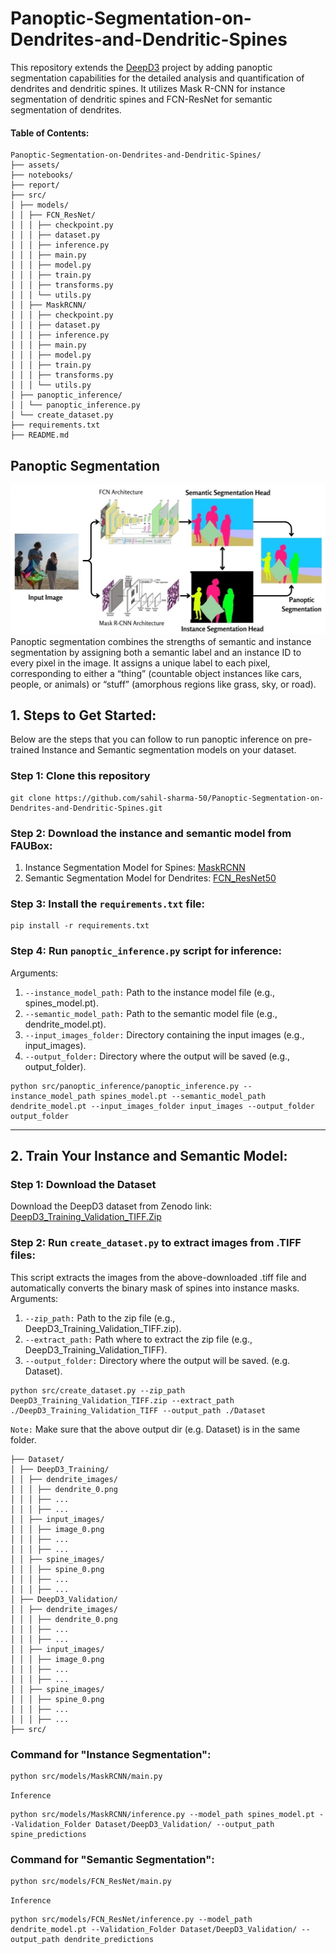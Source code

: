 # Panoptic-Segmentation-on-Dendrites-and-Dendritic-Spines
This repository extends the <a href="https://github.com/ankilab/DeepD3">DeepD3</a> project by adding panoptic segmentation capabilities for the detailed analysis and quantification of dendrites and dendritic spines. It utilizes Mask R-CNN for instance segmentation of dendritic spines and FCN-ResNet for semantic segmentation of dendrites.

#### Table of Contents:
```
Panoptic-Segmentation-on-Dendrites-and-Dendritic-Spines/
├── assets/
├── notebooks/
├── report/
├── src/
│ ├── models/
│ │ ├── FCN_ResNet/
│ │ │ ├── checkpoint.py
│ │ │ ├── dataset.py
│ │ │ ├── inference.py
│ │ │ ├── main.py
│ │ │ ├── model.py
│ │ │ ├── train.py
│ │ │ ├── transforms.py
│ │ │ └── utils.py
│ │ ├── MaskRCNN/
│ │ │ ├── checkpoint.py
│ │ │ ├── dataset.py
│ │ │ ├── inference.py
│ │ │ ├── main.py
│ │ │ ├── model.py
│ │ │ ├── train.py
│ │ │ ├── transforms.py
│ │ │ └── utils.py
│ ├── panoptic_inference/
│ │ └── panoptic_inference.py
│ └── create_dataset.py
├── requirements.txt
├── README.md
```
## Panoptic Segmentation
[![Panoptic Segmentation](assets/pipeline.jpg)]([https://www.google.com](https://viso.ai/deep-learning/panoptic-segmentation-a-basic-to-advanced-guide-2024/))
Panoptic segmentation combines the strengths of semantic and instance segmentation by assigning both a semantic label and an instance ID to every pixel in the image. It assigns a unique label to each pixel, corresponding to either a “thing” (countable object instances like cars, people, or animals) or “stuff” (amorphous regions like grass, sky, or road).


## 1. Steps to Get Started:
Below are the steps that you can follow to run panoptic inference on pre-trained Instance and Semantic segmentation models on your dataset.
### Step 1: Clone this repository
```
git clone https://github.com/sahil-sharma-50/Panoptic-Segmentation-on-Dendrites-and-Dendritic-Spines.git
```
### Step 2: Download the instance and semantic model from FAUBox:
<ol>
  <li>Instance Segmentation Model for Spines: <a href='https://faubox.rrze.uni-erlangen.de/getlink/fiEfTXy8DJhqCzCksmgiC6/spines_model.pt'>MaskRCNN</a></li>
  <li>Semantic Segmentation Model for Dendrites: <a href='https://faubox.rrze.uni-erlangen.de/getlink/fi7iUL8cVWUsA5w9ZFLj2A/dendrite_model.pt'>FCN_ResNet50</a></li>
</ol>

### Step 3: Install the `requirements.txt` file:
```
pip install -r requirements.txt
```
### Step 4: Run `panoptic_inference.py` script for inference:
Arguments:
1. `--instance_model_path:` Path to the instance model file (e.g., spines_model.pt).
2. `--semantic_model_path:` Path to the semantic model file (e.g., dendrite_model.pt).
3. `--input_images_folder:` Directory containing the input images (e.g., input_images).
4. `--output_folder:` Directory where the output will be saved (e.g., output_folder).
```
python src/panoptic_inference/panoptic_inference.py --instance_model_path spines_model.pt --semantic_model_path dendrite_model.pt --input_images_folder input_images --output_folder output_folder
```
<hr>

## 2. Train Your Instance and Semantic Model:
### Step 1: Download the Dataset
Download the DeepD3 dataset from Zenodo link: <a href='https://zenodo.org/records/8428849/files/DeepD3_Training_Validation_TIFF.zip?download=1'>DeepD3_Training_Validation_TIFF.Zip</a> 
### Step 2: Run `create_dataset.py` to extract images from .TIFF files:
This script extracts the images from the above-downloaded .tiff file and automatically converts the binary mask of spines into instance masks.
Arguments:
1. `--zip_path:` Path to the zip file (e.g., DeepD3_Training_Validation_TIFF.zip).
2. `--extract_path:` Path where to extract the zip file (e.g., DeepD3_Training_Validation_TIFF).
3. `--output_folder:` Directory where the output will be saved. (e.g. Dataset).
```
python src/create_dataset.py --zip_path DeepD3_Training_Validation_TIFF.zip --extract_path ./DeepD3_Training_Validation_TIFF --output_path ./Dataset
```
`Note:` Make sure that the above output dir (e.g. Dataset) is in the same folder.
```
├── Dataset/
│ ├── DeepD3_Training/
│ │ ├── dendrite_images/
│ │ │ ├── dendrite_0.png
│ │ │ ├── ...
│ │ │ ├── ...
│ │ ├── input_images/
│ │ │ ├── image_0.png
│ │ │ ├── ...
│ │ │ ├── ...
│ │ ├── spine_images/
│ │ │ ├── spine_0.png
│ │ │ ├── ...
│ │ │ ├── ...
│ ├── DeepD3_Validation/
│ │ ├── dendrite_images/
│ │ │ ├── dendrite_0.png
│ │ │ ├── ...
│ │ │ ├── ...
│ │ ├── input_images/
│ │ │ ├── image_0.png
│ │ │ ├── ...
│ │ │ ├── ...
│ │ ├── spine_images/
│ │ │ ├── spine_0.png
│ │ │ ├── ...
│ │ │ ├── ...
├── src/
```
### Command for "Instance Segmentation":
```
python src/models/MaskRCNN/main.py
```
`Inference`
```
python src/models/MaskRCNN/inference.py --model_path spines_model.pt --Validation_Folder Dataset/DeepD3_Validation/ --output_path spine_predictions
```
### Command for "Semantic Segmentation":
```
python src/models/FCN_ResNet/main.py
```
`Inference`
```
python src/models/FCN_ResNet/inference.py --model_path dendrite_model.pt --Validation_Folder Dataset/DeepD3_Validation/ --output_path dendrite_predictions
```
